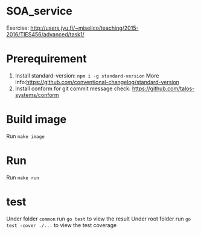 # SOA_service
Exercise: http://users.jyu.fi/~miselico/teaching/2015-2016/TIES456/advanced/task1/

# Prerequirement
1. Install standard-version:
   `npm i -g standard-version` More info:https://github.com/conventional-changelog/standard-version
2. Install conform for git commit message check:
   https://github.com/talos-systems/conform

# Build image
Run `make image`

# Run
Run `make run`


# test
Under folder `common` run `go test` to view the result
Under root folder run `go test -cover ./...` to view the test coverage
